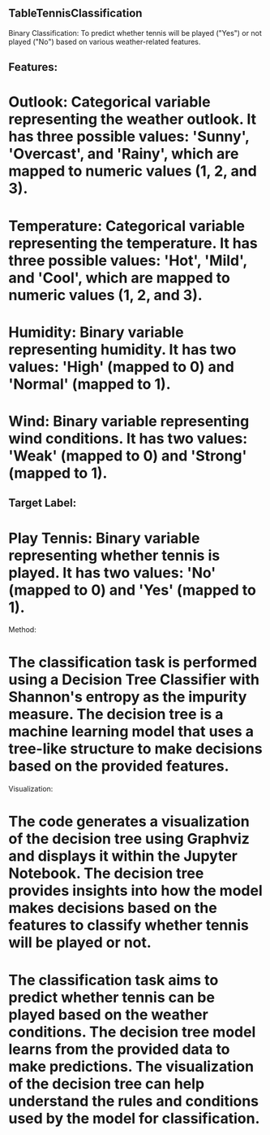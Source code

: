 ## TableTennisClassification
 Binary Classification: To predict whether tennis will be played ("Yes") or not played ("No") based on various weather-related features.

## Features:

# Outlook: Categorical variable representing the weather outlook. It has three possible values: 'Sunny', 'Overcast', and 'Rainy', which are mapped to numeric values (1, 2, and 3).

# Temperature: Categorical variable representing the temperature. It has three possible values: 'Hot', 'Mild', and 'Cool', which are mapped to numeric values (1, 2, and 3).

# Humidity: Binary variable representing humidity. It has two values: 'High' (mapped to 0) and 'Normal' (mapped to 1).

# Wind: Binary variable representing wind conditions. It has two values: 'Weak' (mapped to 0) and 'Strong' (mapped to 1).

## Target Label:

# Play Tennis: Binary variable representing whether tennis is played. It has two values: 'No' (mapped to 0) and 'Yes' (mapped to 1).
Method:

# The classification task is performed using a Decision Tree Classifier with Shannon's entropy as the impurity measure. The decision tree is a machine learning model that uses a tree-like structure to make decisions based on the provided features.
Visualization:

# The code generates a visualization of the decision tree using Graphviz and displays it within the Jupyter Notebook. The decision tree provides insights into how the model makes decisions based on the features to classify whether tennis will be played or not.

# The classification task aims to predict whether tennis can be played based on the weather conditions. The decision tree model learns from the provided data to make predictions. The visualization of the decision tree can help understand the rules and conditions used by the model for classification.
